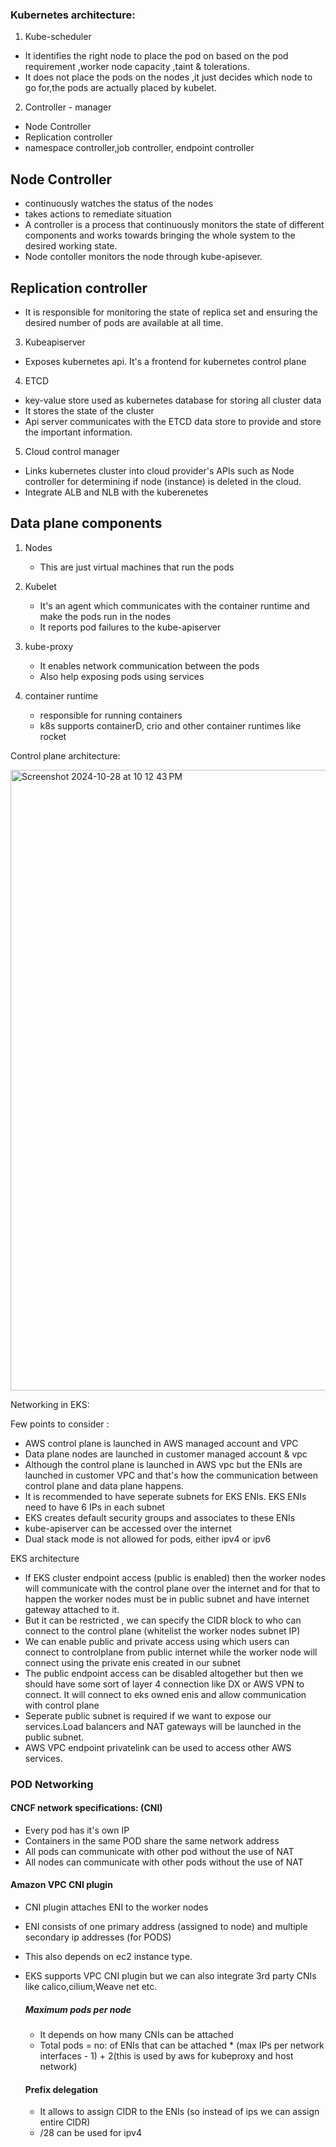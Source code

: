 ### Kubernetes architecture:

1.  Kube-scheduler

- It identifies the right node to place the pod on based on the pod requirement ,worker node capacity ,taint & tolerations.
- It does not place the pods on the nodes ,it just decides which node to go for,the pods are actually placed by kubelet.

  

2. Controller - manager
  - Node Controller
  - Replication controller
  - namespace controller,job controller, endpoint controller

## Node Controller
- continuously watches the status of the nodes
- takes actions to remediate situation
- A controller is a process that continuously monitors the state of different components and works towards bringing the whole system to the desired working state.
- Node contoller monitors the node through kube-apisever.


## Replication controller
- It is responsible for monitoring the state of replica set and ensuring the desired number of pods are available at all time.


3.  Kubeapiserver
  - Exposes kubernetes api. It's a frontend for kubernetes control plane
    
4. ETCD
  -  key-value store used as kubernetes database for storing all cluster data
  - It stores the state of the cluster
  - Api server communicates with the ETCD data store to provide and store the important information.

5. Cloud control manager
  - Links kubernetes cluster into cloud provider's APIs such as Node controller for determining if node (instance) is deleted in the cloud.
  - Integrate ALB and NLB with the kuberenetes


## Data plane components

1. Nodes
   - This are just virtual machines that run the pods

2. Kubelet
   - It's an agent which communicates with the container runtime and make the pods run in the nodes
   - It reports pod failures to the kube-apiserver
  
3. kube-proxy
   - It enables network communication between the pods
   - Also help exposing pods using services
4. container runtime
   - responsible for running containers
   - k8s supports containerD, crio and other container runtimes like rocket
  
Control plane architecture:

<img width="993" alt="Screenshot 2024-10-28 at 10 12 43 PM" src="https://github.com/user-attachments/assets/f8e28d98-c2f4-4eca-82b4-49b92b212d92">




Networking in EKS:

Few points to consider :

- AWS control plane is launched in AWS managed account and VPC
- Data plane nodes are launched in customer managed account & vpc
- Although the control plane is launched in AWS vpc but the ENIs are launched in customer VPC and that's how the communication between control plane and data plane happens.
- It is recommended to have seperate subnets for EKS ENIs. EKS ENIs need to have 6 IPs in each subnet
- EKS creates default security groups and associates to these ENIs
- kube-apiserver can be accessed over the internet
- Dual stack mode is not allowed for pods, either ipv4 or ipv6

EKS architecture

- If EKS cluster endpoint access (public is enabled) then the worker nodes will communicate with the control plane over the internet and for that to happen the worker nodes must be in public subnet and have internet gateway attached to it.
- But it can be restricted , we can specify the CIDR block to who can connect to the control plane (whitelist the worker nodes subnet IP)
-  We can enable public and private access using which users can connect to controlplane from public internet while the worker node will connect using the private enis created in our subnet
-  The public endpoint access can be disabled altogether but then we should have some sort of layer 4 connection like DX or AWS VPN to connect. It will connect to eks owned enis and allow communication with control plane
-  Seperate public subnet is required if we want to expose our services.Load balancers and NAT gateways will be launched in the public subnet.
-  AWS VPC endpoint privatelink can be used to access other AWS services.


### POD Networking

 #### CNCF network specifications: (CNI)
 
 - Every pod has it's own IP
 - Containers in the same POD share the same network address
 - All pods can communicate with other pod without the use of NAT
 - All nodes can communicate with other pods without the use of NAT

 #### Amazon VPC CNI plugin

 - CNI plugin attaches ENI to the worker nodes
 - ENI consists of one primary address (assigned to node) and multiple secondary ip addresses (for PODS)
 - This also depends on ec2 instance type.
 - EKS supports VPC CNI plugin but we can also integrate 3rd party CNIs like calico,cilium,Weave net etc.

   ##### Maximum pods per node
   - It depends on how many CNIs can be attached
   - Total pods = no: of ENIs that can be attached * (max IPs per network interfaces - 1) + 2(this is used by aws for kubeproxy and host network)
     
   #### Prefix delegation
   - It allows to assign CIDR to the ENIs (so instead of ips we can assign entire CIDR)
   - /28 can be used for ipv4
   
 






